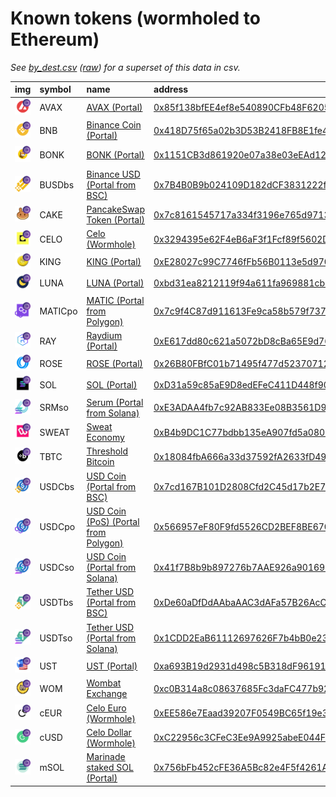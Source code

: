 
Known tokens (wormholed to Ethereum)
===================================
_See [by_dest.csv](by_dest.csv) ([raw](https://raw.githubusercontent.com/wormhole-foundation/wormhole-token-list/main/content/by_dest.csv)) for a superset of this data in csv._

  
| img                                                                                                              | symbol   | name                                                                              | address                                                                                                             |   decimals | origin    | sourceAddress                                                                                                                    |   sourceDecimals | markets                                                            | symbol   |
|:-----------------------------------------------------------------------------------------------------------------|:---------|:----------------------------------------------------------------------------------|:--------------------------------------------------------------------------------------------------------------------|-----------:|:----------|:---------------------------------------------------------------------------------------------------------------------------------|-----------------:|:-------------------------------------------------------------------|:-----------------|
| ![AVAX](https://raw.githubusercontent.com/wormhole-foundation/wormhole-token-list/main/assets/AVAX_wh.png)       | AVAX     | [AVAX (Portal)](http://coingecko.com/en/coins/avalanche)                          | [0x85f138bfEE4ef8e540890CFb48F620571d67Eda3](https://etherscan.io/token/0x85f138bfEE4ef8e540890CFb48F620571d67Eda3) |         18 | avalanche | [0xb31f66aa3c1e785363f0875a1b74e27b85fd66c7](https://snowtrace.io/address/0xb31f66aa3c1e785363f0875a1b74e27b85fd66c7)            |               18 |                                                                    | AVAX             |
| ![BNB](https://raw.githubusercontent.com/wormhole-foundation/wormhole-token-list/main/assets/BNB_wh.png)         | BNB      | [Binance Coin (Portal)](http://coingecko.com/en/coins/binance-coin)               | [0x418D75f65a02b3D53B2418FB8E1fe493759c7605](https://etherscan.io/token/0x418D75f65a02b3D53B2418FB8E1fe493759c7605) |         18 | bsc       | [0xbb4CdB9CBd36B01bD1cBaEBF2De08d9173bc095c](https://bscscan.com/address/0xbb4CdB9CBd36B01bD1cBaEBF2De08d9173bc095c)             |               18 |                                                                    | BNB              |
| ![BONK](https://raw.githubusercontent.com/wormhole-foundation/wormhole-token-list/main/assets/BONK_wh.png)       | BONK     | [BONK (Portal)](http://coingecko.com/en/coins/bonk)                               | [0x1151CB3d861920e07a38e03eEAd12C32178567F6](https://etherscan.io/token/0x1151CB3d861920e07a38e03eEAd12C32178567F6) |          5 | solana    | [DezXAZ8z7PnrnRJjz3wXBoRgixCa6xjnB7YaB1pPB263](https://solscan.io/address/DezXAZ8z7PnrnRJjz3wXBoRgixCa6xjnB7YaB1pPB263)          |                5 | [uniswap](https://app.uniswap.org/), [curve](https://curve.fi/)    | BONK             |
| ![BUSDbs](https://raw.githubusercontent.com/wormhole-foundation/wormhole-token-list/main/assets/BUSDbs_wh.png)   | BUSDbs   | [Binance USD (Portal from BSC)](http://coingecko.com/en/coins/binance-usd)        | [0x7B4B0B9b024109D182dCF3831222fbdA81369423](https://etherscan.io/token/0x7B4B0B9b024109D182dCF3831222fbdA81369423) |         18 | bsc       | [0xe9e7cea3dedca5984780bafc599bd69add087d56](https://bscscan.com/address/0xe9e7cea3dedca5984780bafc599bd69add087d56)             |               18 |                                                                    | BUSDbs           |
| ![CAKE](https://raw.githubusercontent.com/wormhole-foundation/wormhole-token-list/main/assets/CAKE_wh.png)       | CAKE     | [PancakeSwap Token (Portal)](http://coingecko.com/en/coins/pancakeswap)           | [0x7c8161545717a334f3196e765d9713f8042EF338](https://etherscan.io/token/0x7c8161545717a334f3196e765d9713f8042EF338) |         18 | bsc       | [0x0e09fabb73bd3ade0a17ecc321fd13a19e81ce82](https://bscscan.com/address/0x0e09fabb73bd3ade0a17ecc321fd13a19e81ce82)             |               18 |                                                                    | CAKE             |
| ![CELO](https://raw.githubusercontent.com/wormhole-foundation/wormhole-token-list/main/assets/CELO_wh.png)       | CELO     | [Celo (Wormhole)](http://coingecko.com/en/coins/celo)                             | [0x3294395e62F4eB6aF3f1Fcf89f5602D90Fb3Ef69](https://etherscan.io/token/0x3294395e62F4eB6aF3f1Fcf89f5602D90Fb3Ef69) |         18 | celo      | [0x471EcE3750Da237f93B8E339c536989b8978a438](https://celoscan.io/address/0x471EcE3750Da237f93B8E339c536989b8978a438)             |              nan | [uniswap](https://app.uniswap.org/)                                | CELO             |
| ![KING](https://raw.githubusercontent.com/wormhole-foundation/wormhole-token-list/main/assets/KING_wh.png)       | KING     | [KING (Portal)](http://coingecko.com/en/coins/king)                               | [0xE28027c99C7746fFb56B0113e5d9708aC86fAE8f](https://etherscan.io/token/0xE28027c99C7746fFb56B0113e5d9708aC86fAE8f) |          9 | solana    | [9noXzpXnkyEcKF3AeXqUHTdR59V5uvrRBUZ9bwfQwxeq](https://solscan.io/address/9noXzpXnkyEcKF3AeXqUHTdR59V5uvrRBUZ9bwfQwxeq)          |                9 | [uniswap](https://app.uniswap.org/)                                | KING             |
| ![LUNA](https://raw.githubusercontent.com/wormhole-foundation/wormhole-token-list/main/assets/LUNA_wh.png)       | LUNA     | [LUNA (Portal)](http://coingecko.com/en/coins/terra-luna)                         | [0xbd31ea8212119f94a611fa969881cba3ea06fa3d](https://etherscan.io/token/0xbd31ea8212119f94a611fa969881cba3ea06fa3d) |          6 | terra     | [uluna](https://finder.terra.money/columbus-5/address/uluna)                                                                     |                6 |                                                                    | LUNA             |
| ![MATICpo](https://raw.githubusercontent.com/wormhole-foundation/wormhole-token-list/main/assets/MATICpo_wh.png) | MATICpo  | [MATIC (Portal from Polygon)](http://coingecko.com/en/coins/polygon)              | [0x7c9f4C87d911613Fe9ca58b579f737911AAD2D43](https://etherscan.io/token/0x7c9f4C87d911613Fe9ca58b579f737911AAD2D43) |         18 | polygon   | [0x0d500b1d8e8ef31e21c99d1db9a6444d3adf1270](https://polygonscan.com/address/0x0d500b1d8e8ef31e21c99d1db9a6444d3adf1270)         |               18 |                                                                    | MATICpo          |
| ![RAY](https://raw.githubusercontent.com/wormhole-foundation/wormhole-token-list/main/assets/RAY_wh.png)         | RAY      | [Raydium (Portal)](http://coingecko.com/en/coins/raydium)                         | [0xE617dd80c621a5072bD8cBa65E9d76c07327004d](https://etherscan.io/token/0xE617dd80c621a5072bD8cBa65E9d76c07327004d) |          6 | solana    | [4k3Dyjzvzp8eMZWUXbBCjEvwSkkk59S5iCNLY3QrkX6R](https://solscan.io/address/4k3Dyjzvzp8eMZWUXbBCjEvwSkkk59S5iCNLY3QrkX6R)          |                6 |                                                                    | RAY              |
| ![ROSE](https://raw.githubusercontent.com/wormhole-foundation/wormhole-token-list/main/assets/ROSE_wh.png)       | ROSE     | [ROSE (Portal)](http://coingecko.com/en/coins/oasis-network)                      | [0x26B80FBfC01b71495f477d5237071242e0d959d7](https://etherscan.io/token/0x26B80FBfC01b71495f477d5237071242e0d959d7) |         18 | oasis     | [0x21C718C22D52d0F3a789b752D4c2fD5908a8A733](https://explorer.oasis.updev.si/address/0x21C718C22D52d0F3a789b752D4c2fD5908a8A733) |               18 |                                                                    | ROSE             |
| ![SOL](https://raw.githubusercontent.com/wormhole-foundation/wormhole-token-list/main/assets/SOL_wh.png)         | SOL      | [SOL (Portal)](http://coingecko.com/en/coins/solana)                              | [0xD31a59c85aE9D8edEFeC411D448f90841571b89c](https://etherscan.io/token/0xD31a59c85aE9D8edEFeC411D448f90841571b89c) |          9 | solana    | [So11111111111111111111111111111111111111112](https://solscan.io/address/So11111111111111111111111111111111111111112)            |                9 | [uniswap](https://app.uniswap.org/)                                | SOL              |
| ![SRMso](https://raw.githubusercontent.com/wormhole-foundation/wormhole-token-list/main/assets/SRMso_wh.png)     | SRMso    | [Serum (Portal from Solana)](http://coingecko.com/en/coins/serum)                 | [0xE3ADAA4fb7c92AB833Ee08B3561D9c434aA2A3eE](https://etherscan.io/token/0xE3ADAA4fb7c92AB833Ee08B3561D9c434aA2A3eE) |          6 | solana    | [SRMuApVNdxXokk5GT7XD5cUUgXMBCoAz2LHeuAoKWRt](https://solscan.io/address/SRMuApVNdxXokk5GT7XD5cUUgXMBCoAz2LHeuAoKWRt)            |                6 |                                                                    | SRMso            |
| ![SWEAT](https://raw.githubusercontent.com/wormhole-foundation/wormhole-token-list/main/assets/SWEAT_wh.png)     | SWEAT    | [Sweat Economy](http://coingecko.com/en/coins/sweatcoin)                          | [0xB4b9DC1C77bdbb135eA907fd5a08094d98883A35](https://etherscan.io/token/0xB4b9DC1C77bdbb135eA907fd5a08094d98883A35) |         18 | near      | [token.sweat](https://explorer.near.org//address/token.sweat)                                                                    |               18 | [uniswap](https://app.uniswap.org/)                                | SWEAT            |
| ![TBTC](https://raw.githubusercontent.com/wormhole-foundation/wormhole-token-list/main/assets/TBTC_wh.png)       | TBTC     | [Threshold Bitcoin](http://coingecko.com/en/coins/tbtc)                           | [0x18084fbA666a33d37592fA2633fD49a74DD93a88](https://etherscan.io/token/0x18084fbA666a33d37592fA2633fD49a74DD93a88) |          8 | solana    | [6DNSN2BJsaPFdFFc1zP37kkeNe4Usc1Sqkzr9C9vPWcU](https://solscan.io/address/6DNSN2BJsaPFdFFc1zP37kkeNe4Usc1Sqkzr9C9vPWcU)          |               18 | [threshold network](https://dashboard.threshold.network/TBTC/mint) | TBTC             |
| ![USDCbs](https://raw.githubusercontent.com/wormhole-foundation/wormhole-token-list/main/assets/USDCbs_wh.png)   | USDCbs   | [USD Coin (Portal from BSC)](http://coingecko.com/en/coins/usd-coin)              | [0x7cd167B101D2808Cfd2C45d17b2E7EA9F46b74B6](https://etherscan.io/token/0x7cd167B101D2808Cfd2C45d17b2E7EA9F46b74B6) |         18 | bsc       | [0x8ac76a51cc950d9822d68b83fe1ad97b32cd580d](https://bscscan.com/address/0x8ac76a51cc950d9822d68b83fe1ad97b32cd580d)             |               18 |                                                                    | USDCbs           |
| ![USDCpo](https://raw.githubusercontent.com/wormhole-foundation/wormhole-token-list/main/assets/USDCpo_wh.png)   | USDCpo   | [USD Coin (PoS) (Portal from Polygon)](http://coingecko.com/en/coins/usd-coin)    | [0x566957eF80F9fd5526CD2BEF8BE67035C0b81130](https://etherscan.io/token/0x566957eF80F9fd5526CD2BEF8BE67035C0b81130) |          6 | polygon   | [0x2791bca1f2de4661ed88a30c99a7a9449aa84174](https://polygonscan.com/address/0x2791bca1f2de4661ed88a30c99a7a9449aa84174)         |                6 | [uniswap](https://app.uniswap.org/)                                | USDCpo           |
| ![USDCso](https://raw.githubusercontent.com/wormhole-foundation/wormhole-token-list/main/assets/USDCso_wh.png)   | USDCso   | [USD Coin (Portal from Solana)](http://coingecko.com/en/coins/usd-coin)           | [0x41f7B8b9b897276b7AAE926a9016935280b44E97](https://etherscan.io/token/0x41f7B8b9b897276b7AAE926a9016935280b44E97) |          6 | solana    | [EPjFWdd5AufqSSqeM2qN1xzybapC8G4wEGGkZwyTDt1v](https://solscan.io/address/EPjFWdd5AufqSSqeM2qN1xzybapC8G4wEGGkZwyTDt1v)          |                6 | [uniswap](https://app.uniswap.org/)                                | USDCso           |
| ![USDTbs](https://raw.githubusercontent.com/wormhole-foundation/wormhole-token-list/main/assets/USDTbs_wh.png)   | USDTbs   | [Tether USD (Portal from BSC)](http://coingecko.com/en/coins/tether)              | [0xDe60aDfDdAAbaAAC3dAFa57B26AcC91Cb63728c4](https://etherscan.io/token/0xDe60aDfDdAAbaAAC3dAFa57B26AcC91Cb63728c4) |         18 | bsc       | [0x55d398326f99059fF775485246999027B3197955](https://bscscan.com/address/0x55d398326f99059fF775485246999027B3197955)             |               18 |                                                                    | USDTbs           |
| ![USDTso](https://raw.githubusercontent.com/wormhole-foundation/wormhole-token-list/main/assets/USDTso_wh.png)   | USDTso   | [Tether USD (Portal from Solana)](http://coingecko.com/en/coins/tether)           | [0x1CDD2EaB61112697626F7b4bB0e23Da4FeBF7B7C](https://etherscan.io/token/0x1CDD2EaB61112697626F7b4bB0e23Da4FeBF7B7C) |          6 | solana    | [Es9vMFrzaCERmJfrF4H2FYD4KCoNkY11McCe8BenwNYB](https://solscan.io/address/Es9vMFrzaCERmJfrF4H2FYD4KCoNkY11McCe8BenwNYB)          |                6 |                                                                    | USDTso           |
| ![UST](https://raw.githubusercontent.com/wormhole-foundation/wormhole-token-list/main/assets/UST_wh.png)         | UST      | [UST (Portal)](http://coingecko.com/en/coins/terra-usd)                           | [0xa693B19d2931d498c5B318dF961919BB4aee87a5](https://etherscan.io/token/0xa693B19d2931d498c5B318dF961919BB4aee87a5) |          6 | terra     | [uusd](https://finder.terra.money/columbus-5/address/uusd)                                                                       |                6 |                                                                    | UST              |
| ![WOM](https://raw.githubusercontent.com/wormhole-foundation/wormhole-token-list/main/assets/WOM_wh.png)         | WOM      | [Wombat Exchange](http://coingecko.com/en/coins/wombat-exchange)                  | [0xc0B314a8c08637685Fc3daFC477b92028c540CFB](https://etherscan.io/token/0xc0B314a8c08637685Fc3daFC477b92028c540CFB) |         18 | bsc       | [0xad6742a35fb341a9cc6ad674738dd8da98b94fb1](https://bscscan.com/address/0xad6742a35fb341a9cc6ad674738dd8da98b94fb1)             |               18 | [pancakeswap](https://pancakeswap.finance/swap)                    | WOM              |
| ![cEUR](https://raw.githubusercontent.com/wormhole-foundation/wormhole-token-list/main/assets/cEUR_wh.png)       | cEUR     | [Celo Euro (Wormhole)](http://coingecko.com/en/coins/celo-euro)                   | [0xEE586e7Eaad39207F0549BC65f19e336942C992f](https://etherscan.io/token/0xEE586e7Eaad39207F0549BC65f19e336942C992f) |         18 | celo      | [0xd8763cba276a3738e6de85b4b3bf5fded6d6ca73](https://celoscan.io/address/0xd8763cba276a3738e6de85b4b3bf5fded6d6ca73)             |              nan | [curve](https://curve.fi/)                                         | cEUR             |
| ![cUSD](https://raw.githubusercontent.com/wormhole-foundation/wormhole-token-list/main/assets/cUSD_wh.png)       | cUSD     | [Celo Dollar (Wormhole)](http://coingecko.com/en/coins/celo-dollar)               | [0xC22956c3CFeC3Ee9A9925abeE044F05Bc47f6632](https://etherscan.io/token/0xC22956c3CFeC3Ee9A9925abeE044F05Bc47f6632) |         18 | celo      | [0x765DE816845861e75A25fCA122bb6898B8B1282a](https://celoscan.io/address/0x765DE816845861e75A25fCA122bb6898B8B1282a)             |              nan | [curve](https://curve.fi/)                                         | cUSD             |
| ![mSOL](https://raw.githubusercontent.com/wormhole-foundation/wormhole-token-list/main/assets/mSOL_wh.png)       | mSOL     | [Marinade staked SOL (Portal)](http://coingecko.com/en/coins/marinade-staked-sol) | [0x756bFb452cFE36A5Bc82e4F5f4261A89a18c242b](https://etherscan.io/token/0x756bFb452cFE36A5Bc82e4F5f4261A89a18c242b) |          9 | solana    | [mSoLzYCxHdYgdzU16g5QSh3i5K3z3KZK7ytfqcJm7So](https://solscan.io/address/mSoLzYCxHdYgdzU16g5QSh3i5K3z3KZK7ytfqcJm7So)            |                9 |                                                                    | mSOL             |
